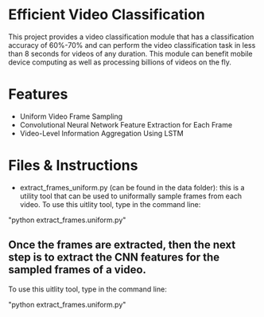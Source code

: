 # Efficient Video Classification
This project provides a video classification module that has a classification accuracy of 60%-70% and can perform the video
classification task in less than 8 seconds for videos of any duration. This module can benefit mobile device computing as well as processing billions of videos on the fly.

# Features
- Uniform Video Frame Sampling
- Convolutional Neural Network Feature Extraction for Each Frame
- Video-Level Information Aggregation Using LSTM

# Files & Instructions
- extract_frames_uniform.py (can be found in the data folder): this is a utility tool that can be used to uniformally sample frames from each video. To use this uitlity tool, type in the command line:

"python extract_frames.uniform.py"

Once the frames are extracted, then the next step is to extract the CNN features for the sampled frames of a video. 
- 

To use this uitlity tool, type in the command line:

"python extract_frames.uniform.py"

